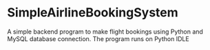# SimpleAirlineBookingSystem
A simple backend program to make flight bookings using Python and MySQL database connection. 
The program runs on Python IDLE
